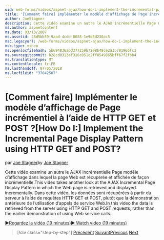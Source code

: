```yaml
---
uid: web-forms/videos/aspnet-ajax/how-do-i-implement-the-incremental-page-display-pattern-using-http-get-and-post
title: '[Comment faire] Implémenter le modèle d’affichage de Page incrémentiel à l’aide de HTTP GET et POST ? | Microsoft Docs'
author: JoeStagner
description: Cette vidéo examine un autre le AJAX incrémentielle Page modèle d’affichage dans lequel la page Web est récupérée et affichée de façon incrémentielle. Dans cette vidéo le...
ms.author: aspnetcontent
ms.date: 03/13/2007
ms.assetid: 28d5bb59-9aad-4cdd-8088-1e9d3d230ac5
msc.legacyurl: /web-forms/videos/aspnet-ajax/how-do-i-implement-the-incremental-page-display-pattern-using-http-get-and-post
msc.type: video
ms.openlocfilehash: 5b694836abd377259b72e8b48ce2a3b70196bfc1
ms.sourcegitcommit: b28cd0313af316c051c2ff8549865bff67f2fbb4
ms.translationtype: MT
ms.contentlocale: fr-FR
ms.lasthandoff: 07/05/2018
ms.locfileid: "37842507"
---
```

<a name="how-do-i-implement-the-incremental-page-display-pattern-using-http-get-and-post"></a><span data-ttu-id="a948d-105">[Comment faire] Implémenter le modèle d’affichage de Page incrémentiel à l’aide de HTTP GET et POST ?</span><span class="sxs-lookup"><span data-stu-id="a948d-105">[How Do I:] Implement the Incremental Page Display Pattern using HTTP GET and POST?</span></span>
====================
<span data-ttu-id="a948d-106">par [Joe Stagner](https://github.com/JoeStagner)</span><span class="sxs-lookup"><span data-stu-id="a948d-106">by [Joe Stagner](https://github.com/JoeStagner)</span></span>

<span data-ttu-id="a948d-107">Cette vidéo examine un autre le AJAX incrémentielle Page modèle d’affichage dans lequel la page Web est récupérée et affichée de façon incrémentielle.</span><span class="sxs-lookup"><span data-stu-id="a948d-107">This video takes another look at the AJAX Incremental Page Display Pattern in which the Web page is retrieved and displayed incrementally.</span></span> <span data-ttu-id="a948d-108">Dans cette vidéo, les données sont récupérées à partir du serveur à l’aide de requêtes HTTP GET et POST, plutôt que la démonstration antérieure de l’utilisation d’appels de service Web.</span><span class="sxs-lookup"><span data-stu-id="a948d-108">In this video the data is retrieved from the server using HTTP GET and POST requests, rather than the earlier demonstration of using Web service calls.</span></span>

[<span data-ttu-id="a948d-109">&#9654;Regardez la vidéo (19 minutes)</span><span class="sxs-lookup"><span data-stu-id="a948d-109">&#9654; Watch video (19 minutes)</span></span>](https://channel9.msdn.com/Blogs/ASP-NET-Site-Videos/how-do-i-implement-the-incremental-page-display-pattern-using-http-get-and-post)

> [!div class="step-by-step"]
> <span data-ttu-id="a948d-110">[Précédent](how-do-i-implement-the-ajax-incremental-page-display-pattern.md)
> [Suivant](how-do-i-use-the-aspnet-ajax-updateprogress-control.md)</span><span class="sxs-lookup"><span data-stu-id="a948d-110">[Previous](how-do-i-implement-the-ajax-incremental-page-display-pattern.md)
[Next](how-do-i-use-the-aspnet-ajax-updateprogress-control.md)</span></span>
